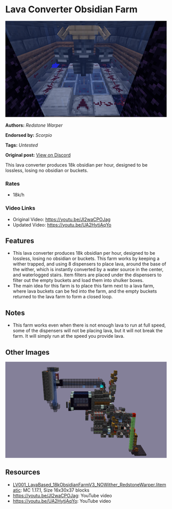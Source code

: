# Lava Converter Obsidian Farm
<img alt="2021-12-06_14.51.34.png" src="images/2021-12-06_14.51.34.png?raw=1" height="300px">

**Authors:** *Redstone Warper*

**Endorsed by:** *Scorpio*

**Tags:** *Untested*

**Original post:** [View on Discord](https://discord.com/channels/913065809096638494/1392006235183648818)

This lava converter produces 18k obsidian per hour, designed to be lossless, losing no obsidian or buckets.
### Rates
- 18k/h
### Video Links
- Original Video: https://youtu.be/JI2waCPOJag
- Updated Video: https://youtu.be/UA2HytjAqYo

## Features
- This lava converter produces 18k obsidian per hour, designed to be lossless, losing no obsidian or buckets. This farm works by keeping a wither trapped, and using 8 dispensers to place lava, around the base of the wither, which is instantly converted by a water source in the center, and waterlogged stairs. Item filters are placed under the dispensers to filter out the empty buckets and load them into shulker boxes.
- The main idea for this farm is to place this farm next to a lava farm, where lava buckets can be fed into the farm, and the empty buckets returned to the lava farm to form a closed loop.

## Notes
- This farm works even when there is not enough lava to run at full speed, some of the dispensers will not be placing lava, but it will not break the farm. It will simply run at the speed you provide lava.

## Other Images
<img src="images/2021-12-06_14.55.27.png?raw=1" height="300px">

## Resources
- [LV001_LavaBased_18kObsidianFarmV3_NOWither_RedstoneWarper.litematic](attachments/LV001_LavaBased_18kObsidianFarmV3_NOWither_RedstoneWarper.litematic): MC 1.17.1, Size 16x30x37 blocks
- https://youtu.be/JI2waCPOJag: YouTube video
- https://youtu.be/UA2HytjAqYo: YouTube video
